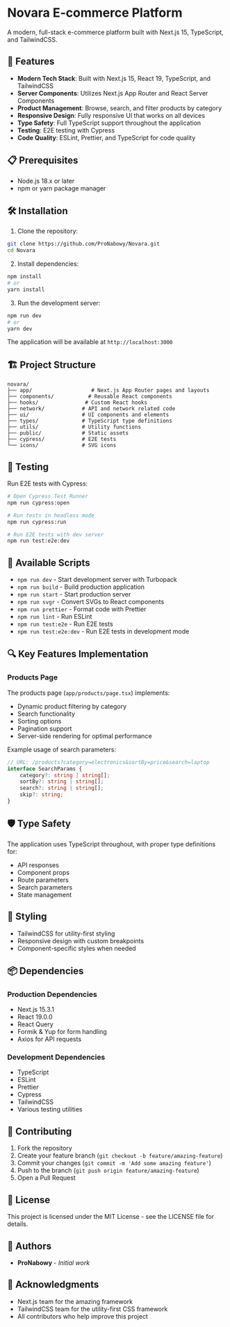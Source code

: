 # Novara E-commerce Platform

A modern, full-stack e-commerce platform built with Next.js 15, TypeScript, and TailwindCSS.

## 🚀 Features

- **Modern Tech Stack**: Built with Next.js 15, React 19, TypeScript, and TailwindCSS
- **Server Components**: Utilizes Next.js App Router and React Server Components
- **Product Management**: Browse, search, and filter products by category
- **Responsive Design**: Fully responsive UI that works on all devices
- **Type Safety**: Full TypeScript support throughout the application
- **Testing**: E2E testing with Cypress
- **Code Quality**: ESLint, Prettier, and TypeScript for code quality

## 📋 Prerequisites

- Node.js 18.x or later
- npm or yarn package manager

## 🛠️ Installation

1. Clone the repository:

```bash
git clone https://github.com/ProNabowy/Novara.git
cd Novara
```

2. Install dependencies:

```bash
npm install
# or
yarn install
```

3. Run the development server:

```bash
npm run dev
# or
yarn dev
```

The application will be available at `http://localhost:3000`

## 🏗️ Project Structure

```
novara/
├── app/                   # Next.js App Router pages and layouts
├── components/           # Reusable React components
├── hooks/               # Custom React hooks
├── network/            # API and network related code
├── ui/                 # UI components and elements
├── types/              # TypeScript type definitions
├── utils/              # Utility functions
├── public/             # Static assets
├── cypress/            # E2E tests
└── icons/              # SVG icons
```

## 🧪 Testing

Run E2E tests with Cypress:

```bash
# Open Cypress Test Runner
npm run cypress:open

# Run tests in headless mode
npm run cypress:run

# Run E2E tests with dev server
npm run test:e2e:dev
```

## 📝 Available Scripts

- `npm run dev` - Start development server with Turbopack
- `npm run build` - Build production application
- `npm run start` - Start production server
- `npm run svgr` - Convert SVGs to React components
- `npm run prettier` - Format code with Prettier
- `npm run lint` - Run ESLint
- `npm run test:e2e` - Run E2E tests
- `npm run test:e2e:dev` - Run E2E tests in development mode

## 🔍 Key Features Implementation

### Products Page

The products page (`app/products/page.tsx`) implements:

- Dynamic product filtering by category
- Search functionality
- Sorting options
- Pagination support
- Server-side rendering for optimal performance

Example usage of search parameters:

```typescript
// URL: /products?category=electronics&sortBy=price&search=laptop
interface SearchParams {
	category?: string | string[];
	sortBy?: string | string[];
	search?: string | string[];
	skip?: string;
}
```

## 🛡️ Type Safety

The application uses TypeScript throughout, with proper type definitions for:

- API responses
- Component props
- Route parameters
- Search parameters
- State management

## 🎨 Styling

- TailwindCSS for utility-first styling
- Responsive design with custom breakpoints
- Component-specific styles when needed

## 📦 Dependencies

### Production Dependencies

- Next.js 15.3.1
- React 19.0.0
- React Query
- Formik & Yup for form handling
- Axios for API requests

### Development Dependencies

- TypeScript
- ESLint
- Prettier
- Cypress
- TailwindCSS
- Various testing utilities

## 🤝 Contributing

1. Fork the repository
2. Create your feature branch (`git checkout -b feature/amazing-feature`)
3. Commit your changes (`git commit -m 'Add some amazing feature'`)
4. Push to the branch (`git push origin feature/amazing-feature`)
5. Open a Pull Request

## 📄 License

This project is licensed under the MIT License - see the LICENSE file for details.

## 👥 Authors

- **ProNabowy** - _Initial work_

## 🙏 Acknowledgments

- Next.js team for the amazing framework
- TailwindCSS team for the utility-first CSS framework
- All contributors who help improve this project
